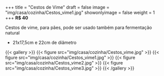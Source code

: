 +++
title = "Cestos de Vime"
draft = false
image = "img/casa/cozinha/Cestos_vime1.jpg"
showonlyimage = false
weight = 1
+++
**R$ 40**
<!--more-->

Cestos de vime, para pães, pode ser usado também para fermentação natural

- 21x17,5cm e 22cm de diâmetro


{{< gallery >}}
{{< figure src="img/casa/cozinha/Cestos_vime.jpg" >}}
{{< figure src="img/casa/cozinha/Cestos_vime1.jpg" >}}
{{< figure src="img/casa/cozinha/Cestos_vime2.jpg" >}}
{{< figure src="img/casa/cozinha/Cestos_vime3.jpg" >}}
{{< /gallery >}}
